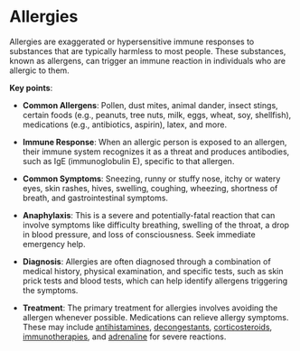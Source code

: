 # Allergies

Allergies are exaggerated or hypersensitive immune responses to substances that are typically harmless to most people. These substances, known as allergens, can trigger an immune reaction in individuals who are allergic to them.

**Key points**:

* **Common Allergens**: Pollen, dust mites, animal dander, insect stings, certain foods (e.g., peanuts, tree nuts, milk, eggs, wheat, soy, shellfish), medications (e.g., antibiotics, aspirin), latex, and more.

* **Immune Response**: When an allergic person is exposed to an allergen, their immune system recognizes it as a threat and produces antibodies, such as IgE (immunoglobulin E), specific to that allergen.

* **Common Symptoms**: Sneezing, runny or stuffy nose, itchy or watery eyes, skin rashes, hives, swelling, coughing, wheezing, shortness of breath, and gastrointestinal symptoms.

* **Anaphylaxis**: This is a severe and potentially-fatal reaction that can involve symptoms like difficulty breathing, swelling of the throat, a drop in blood pressure, and loss of consciousness. Seek immediate emergency help.

* **Diagnosis**: Allergies are often diagnosed through a combination of medical history, physical examination, and specific tests, such as skin prick tests and blood tests, which can help identify allergens triggering the symptoms.

* **Treatment**: The primary treatment for allergies involves avoiding the allergen whenever possible. Medications can relieve allergy symptoms. These may include [antihistamines](../antihistamines/), [decongestants](../decongestants/), [corticosteroids](../corticosteroids/), [immunotherapies](../immunotherapies), and [adrenaline](../adrenaline/) for severe reactions.
